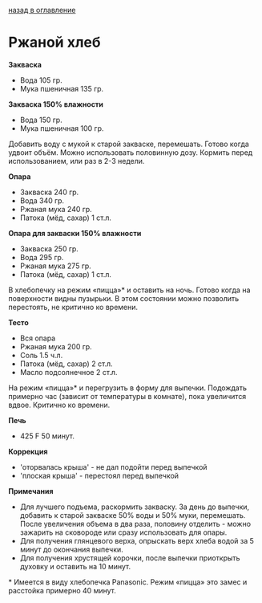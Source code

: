 [назад в оглавление](../README.md)
# Ржаной хлеб

**Закваска**
- Вода 105 гр.
- Мука пшеничная 135 гр.

**Закваска 150% влажности**
- Вода 150 гр.
- Мука пшеничная 100 гр.

Добавить воду с мукой к старой закваске, перемешать. Готово когда удвоит объём. 
Можно использовать половинную дозу. Кормить перед использованием, 
или раз в 2-3 недели.

**Опара**
- Закваска 240 гр.
- Вода 340 гр.
- Ржаная мука 240 гр.
- Патока (мёд, сахар) 1 ст.л.

**Опара для закваски 150% влажности**
- Закваска 250 гр.
- Вода 295 гр.
- Ржаная мука 275 гр.
- Патока (мёд, сахар) 1 ст.л.

В хлебопечку на режим «пицца»* и оставить на ночь. Готово когда на поверхности
видны пузырьки. В этом состоянии можно позволить перестоять, не критично ко времени.

**Тесто**
- Вся опара
- Ржаная мука 200 гр.
- Соль 1.5 ч.л.
- Патока (мёд, сахар) 2 ст.л.
- Масло подсолнечное 2 ст.л.

На режим «пицца»* и перегрузить в форму для выпечки. Подождать примерно час 
(зависит от температуры в комнате), пока увеличится вдвое. Критично ко времени.

**Печь**
- 425 F 50 минут.

**Коррекция**
- 'оторвалась крыша' - не дал подойти перед выпечкой
- 'плоская крыша' - перестоял перед выпечкой

**Примечания**

- Для лучшего подъема, раскормить закваску. За день до выпечки, добавить к старой закваске
  50% воды и 50% муки, перемешать. После увеличения объема в два раза, половину отделить -
  можно зажарить на сковороде или сразу использовать для опары.
- Для получения глянцевого верха, опрыскать верх хлеба водой за 5 минут до окончания выпечки.
- Для получения хрустящей корочки, после выпечки приоткрыть духовку и оставить на 10 минут.

\* Имеется в виду хлебопечка Panasonic. Режим «пицца» это замес и расстойка 
примерно 40 минут.
